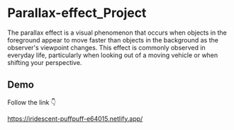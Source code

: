 
# Parallax-effect_Project
The parallax effect is a visual phenomenon that occurs when objects in the foreground appear to move faster than objects in the background as the observer's viewpoint changes. This effect is commonly observed in everyday life, particularly when looking out of a moving vehicle or when shifting your perspective.


## Demo

Follow the link 👇

https://iridescent-puffpuff-e64015.netlify.app/
